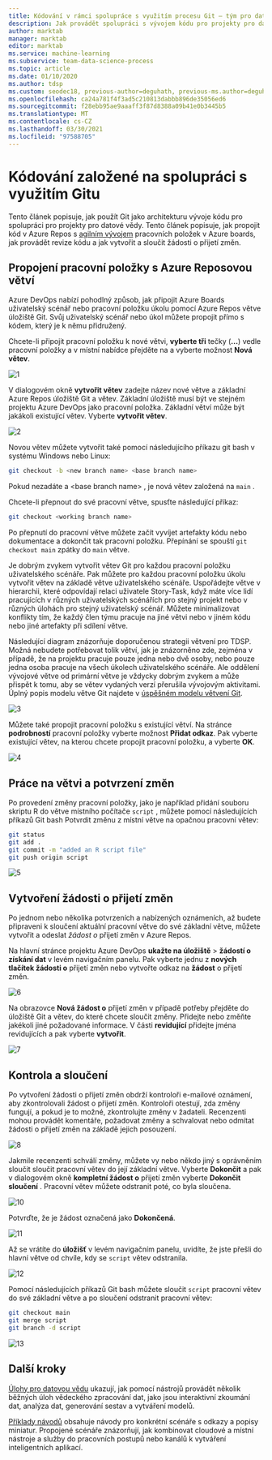 ```yaml
---
title: Kódování v rámci spolupráce s využitím procesu Git – tým pro datové vědy
description: Jak provádět spolupráci s vývojem kódu pro projekty pro datové vědy pomocí Gitu s agilním plánováním.
author: marktab
manager: marktab
editor: marktab
ms.service: machine-learning
ms.subservice: team-data-science-process
ms.topic: article
ms.date: 01/10/2020
ms.author: tdsp
ms.custom: seodec18, previous-author=deguhath, previous-ms.author=deguhath
ms.openlocfilehash: ca24a781f4f3ad5c210813dabbb896de35056ed6
ms.sourcegitcommit: f28ebb95ae9aaaff3f87d8388a09b41e0b3445b5
ms.translationtype: MT
ms.contentlocale: cs-CZ
ms.lasthandoff: 03/30/2021
ms.locfileid: "97588705"
---
```

# <a name="collaborative-coding-with-git"></a>Kódování založené na spolupráci s využitím Gitu

Tento článek popisuje, jak použít Git jako architekturu vývoje kódu pro spolupráci pro projekty pro datové vědy. Tento článek popisuje, jak propojit kód v Azure Repos s [agilním vývojem](agile-development.md) pracovních položek v Azure boards, jak provádět revize kódu a jak vytvořit a sloučit žádosti o přijetí změn.

## <a name="link-a-work-item-to-an-azure-repos-branch"></a><a name='Linkaworkitemwithagitbranch-1'></a>Propojení pracovní položky s Azure Reposovou větví 

Azure DevOps nabízí pohodlný způsob, jak připojit Azure Boards uživatelský scénář nebo pracovní položku úkolu pomocí Azure Repos větve úložiště Git. Svůj uživatelský scénář nebo úkol můžete propojit přímo s kódem, který je k němu přidružený. 

Chcete-li připojit pracovní položku k nové větvi, **vyberte tři** tečky (**...**) vedle pracovní položky a v místní nabídce přejděte na a vyberte možnost **Nová větev**.  

![1](./media/collaborative-coding-with-git/1-sprint-board-view.png)

V dialogovém okně **vytvořit větev** zadejte název nové větve a základní Azure Repos úložiště Git a větev. Základní úložiště musí být ve stejném projektu Azure DevOps jako pracovní položka. Základní větví může být jakákoli existující větev. Vyberte **vytvořit větev**. 

![2](./media/collaborative-coding-with-git/2-create-a-branch.png)

Novou větev můžete vytvořit také pomocí následujícího příkazu git bash v systému Windows nebo Linux:

```bash
git checkout -b <new branch name> <base branch name>

```
Pokud nezadáte a \<base branch name> , je nová větev založená na `main` . 

Chcete-li přepnout do své pracovní větve, spusťte následující příkaz: 

```bash
git checkout <working branch name>
```

Po přepnutí do pracovní větve můžete začít vyvíjet artefakty kódu nebo dokumentace a dokončit tak pracovní položku. Přepínání se spouští `git checkout main` zpátky do `main` větve.

Je dobrým zvykem vytvořit větev Git pro každou pracovní položku uživatelského scénáře. Pak můžete pro každou pracovní položku úkolu vytvořit větev na základě větve uživatelského scénáře. Uspořádejte větve v hierarchii, které odpovídají relaci uživatele Story-Task, když máte více lidí pracujících v různých uživatelských scénářích pro stejný projekt nebo v různých úlohách pro stejný uživatelský scénář. Můžete minimalizovat konflikty tím, že každý člen týmu pracuje na jiné větvi nebo v jiném kódu nebo jiné artefakty při sdílení větve. 

Následující diagram znázorňuje doporučenou strategii větvení pro TDSP. Možná nebudete potřebovat tolik větví, jak je znázorněno zde, zejména v případě, že na projektu pracuje pouze jedna nebo dvě osoby, nebo pouze jedna osoba pracuje na všech úkolech uživatelského scénáře. Ale oddělení vývojové větve od primární větve je vždycky dobrým zvykem a může přispět k tomu, aby se větev vydaných verzí přerušila vývojovým aktivitami. Úplný popis modelu větve Git najdete v [úspěšném modelu větvení Git](https://nvie.com/posts/a-successful-git-branching-model/).

![3](./media/collaborative-coding-with-git/3-git-branches.png)

Můžete také propojit pracovní položku s existující větví. Na stránce **podrobností** pracovní položky vyberte možnost **Přidat odkaz**. Pak vyberte existující větev, na kterou chcete propojit pracovní položku, a vyberte **OK**. 

![4](./media/collaborative-coding-with-git/4-link-to-an-existing-branch.png)

## <a name="work-on-the-branch-and-commit-changes"></a><a name='WorkonaBranchandCommittheChanges-2'></a>Práce na větvi a potvrzení změn 

Po provedení změny pracovní položky, jako je například přidání souboru skriptu R do větve místního počítače `script` , můžete pomocí následujících příkazů Git bash Potvrdit změnu z místní větve na opačnou pracovní větev:

```bash
git status
git add .
git commit -m "added an R script file"
git push origin script
```

![5](./media/collaborative-coding-with-git/5-sprint-push-to-branch.png)

## <a name="create-a-pull-request"></a><a name='CreateapullrequestonVSTS-3'></a>Vytvoření žádosti o přijetí změn

Po jednom nebo několika potvrzeních a nabízených oznámeních, až budete připraveni k sloučení aktuální pracovní větve do své základní větve, můžete vytvořit a odeslat *žádost o* přijetí změn v Azure Repos. 

Na hlavní stránce projektu Azure DevOps **ukažte na úložiště**  >  **žádostí o získání dat** v levém navigačním panelu. Pak vyberte jednu z **nových tlačítek žádosti o** přijetí změn nebo vytvořte odkaz na **žádost** o přijetí změn.

![6](./media/collaborative-coding-with-git/6-spring-create-pull-request.png)

Na obrazovce **Nová žádost o** přijetí změn v případě potřeby přejděte do úložiště Git a větev, do které chcete sloučit změny. Přidejte nebo změňte jakékoli jiné požadované informace. V části **revidující** přidejte jména revidujících a pak vyberte **vytvořit**. 

![7](./media/collaborative-coding-with-git/7-spring-send-pull-request.png)

## <a name="review-and-merge"></a><a name='ReviewandMerge-4'></a>Kontrola a sloučení

Po vytvoření žádosti o přijetí změn obdrží kontroloři e-mailové oznámení, aby zkontrolovali žádost o přijetí změn. Kontroloři otestují, zda změny fungují, a pokud je to možné, zkontrolujte změny v žadateli. Recenzenti mohou provádět komentáře, požadovat změny a schvalovat nebo odmítat žádosti o přijetí změn na základě jejich posouzení. 

![8](./media/collaborative-coding-with-git/8-add_comments.png)

Jakmile recenzenti schválí změny, můžete vy nebo někdo jiný s oprávněním sloučit sloučit pracovní větev do její základní větve. Vyberte **Dokončit** a pak v dialogovém okně **kompletní žádost o** přijetí změn vyberte **Dokončit sloučení** . Pracovní větev můžete odstranit poté, co byla sloučena. 

![10](./media/collaborative-coding-with-git/10-spring-complete-pullrequest.png)

Potvrďte, že je žádost označená jako **Dokončená**. 

![11](./media/collaborative-coding-with-git/11-spring-merge-pullrequest.png)

Až se vrátíte do **úložišť** v levém navigačním panelu, uvidíte, že jste přešli do hlavní větve od chvíle, kdy se `script` větev odstranila.

![12](./media/collaborative-coding-with-git/12-spring-branch-deleted.png)

Pomocí následujících příkazů Git bash můžete sloučit `script` pracovní větev do své základní větve a po sloučení odstranit pracovní větev:

```bash
git checkout main
git merge script
git branch -d script
```

![13](./media/collaborative-coding-with-git/13-spring-branch-deleted-commandline.png)

## <a name="next-steps"></a>Další kroky

[Úlohy pro datovou vědu](execute-data-science-tasks.md) ukazují, jak pomocí nástrojů provádět několik běžných úloh vědeckého zpracování dat, jako jsou interaktivní zkoumání dat, analýza dat, generování sestav a vytváření modelů.

[Příklady návodů](walkthroughs.md) obsahuje návody pro konkrétní scénáře s odkazy a popisy miniatur. Propojené scénáře znázorňují, jak kombinovat cloudové a místní nástroje a služby do pracovních postupů nebo kanálů k vytváření inteligentních aplikací. 

